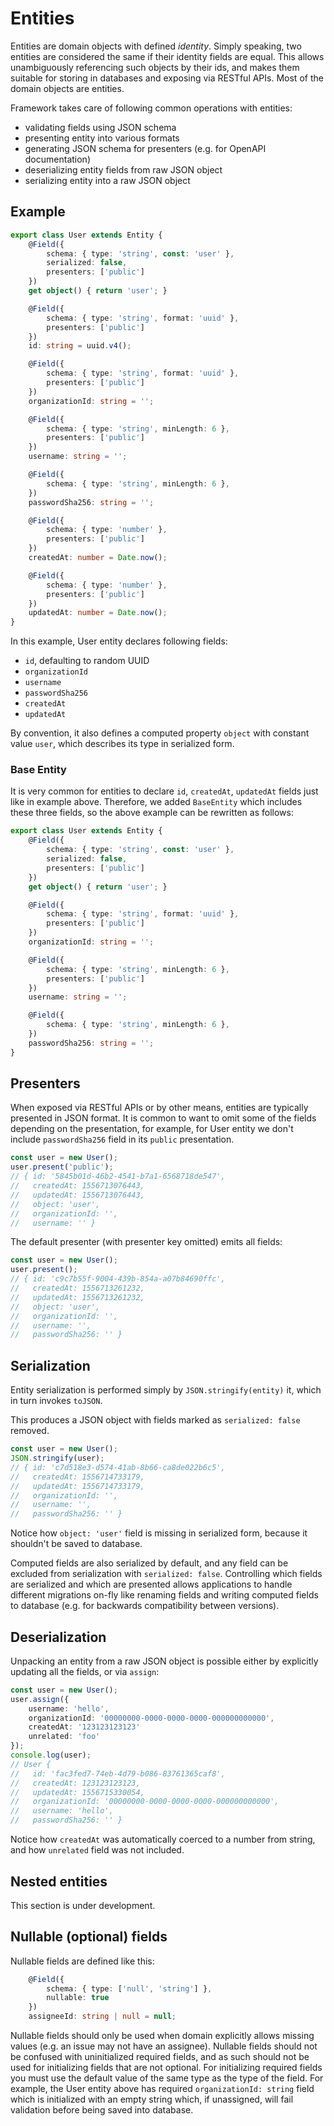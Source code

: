 # Entities

Entities are domain objects with defined _identity_. Simply speaking, two entities are considered the same if their identity fields are equal. This allows unambiguously referencing such objects by their ids, and makes them suitable for storing in databases and exposing via RESTful APIs. Most of the domain objects are entities.

Framework takes care of following common operations with entities:

- validating fields using JSON schema
- presenting entity into various formats
- generating JSON schema for presenters (e.g. for OpenAPI documentation)
- deserializing entity fields from raw JSON object
- serializing entity into a raw JSON object

## Example

```ts
export class User extends Entity {
    @Field({
        schema: { type: 'string', const: 'user' },
        serialized: false,
        presenters: ['public']
    })
    get object() { return 'user'; }

    @Field({
        schema: { type: 'string', format: 'uuid' },
        presenters: ['public']
    })
    id: string = uuid.v4();

    @Field({
        schema: { type: 'string', format: 'uuid' },
        presenters: ['public']
    })
    organizationId: string = '';

    @Field({
        schema: { type: 'string', minLength: 6 },
        presenters: ['public']
    })
    username: string = '';

    @Field({
        schema: { type: 'string', minLength: 6 },
    })
    passwordSha256: string = '';

    @Field({
        schema: { type: 'number' },
        presenters: ['public']
    })
    createdAt: number = Date.now();

    @Field({
        schema: { type: 'number' },
        presenters: ['public']
    })
    updatedAt: number = Date.now();
}
```

In this example, User entity declares following fields:

- `id`, defaulting to random UUID
- `organizationId`
- `username`
- `passwordSha256`
- `createdAt`
- `updatedAt`

By convention, it also defines a computed property `object` with constant value `user`, which describes its type in serialized form.

### Base Entity

It is very common for entities to declare `id`, `createdAt`, `updatedAt` fields just like in example above. Therefore, we added `BaseEntity` which includes these three fields, so the above example can be rewritten as follows:

```ts
export class User extends Entity {
    @Field({
        schema: { type: 'string', const: 'user' },
        serialized: false,
        presenters: ['public']
    })
    get object() { return 'user'; }

    @Field({
        schema: { type: 'string', format: 'uuid' },
        presenters: ['public']
    })
    organizationId: string = '';

    @Field({
        schema: { type: 'string', minLength: 6 },
        presenters: ['public']
    })
    username: string = '';

    @Field({
        schema: { type: 'string', minLength: 6 },
    })
    passwordSha256: string = '';
}
```

## Presenters

When exposed via RESTful APIs or by other means, entities are typically presented in JSON format. It is common to want to omit some of the fields depending on the presentation, for example, for User entity we don't include `passwordSha256` field in its `public` presentation.

```ts
const user = new User();
user.present('public');
// { id: '5845b01d-46b2-4541-b7a1-6568718de547',
//   createdAt: 1556713076443,
//   updatedAt: 1556713076443,
//   object: 'user',
//   organizationId: '',
//   username: '' }
```

The default presenter (with presenter key omitted) emits all fields:

```ts
const user = new User();
user.present();
// { id: 'c9c7b55f-9004-439b-854a-a07b84690ffc',
//   createdAt: 1556713261232,
//   updatedAt: 1556713261232,
//   object: 'user',
//   organizationId: '',
//   username: '',
//   passwordSha256: '' }
```

## Serialization

Entity serialization is performed simply by `JSON.stringify(entity)` it, which in turn invokes `toJSON`.

This produces a JSON object with fields marked as `serialized: false` removed.

```ts
const user = new User();
JSON.stringify(user);
// { id: 'c7d518e3-d574-41ab-8b66-ca8de022b6c5',
//   createdAt: 1556714733179,
//   updatedAt: 1556714733179,
//   organizationId: '',
//   username: '',
//   passwordSha256: '' }
```

Notice how `object: 'user'` field is missing in serialized form, because it shouldn't be saved to database.

Computed fields are also serialized by default, and any field can be excluded from serialization with `serialized: false`. Controlling which fields are serialized and which are presented allows applications to handle different migrations on-fly like renaming fields and writing computed fields to database (e.g. for backwards compatibility between versions).

## Deserialization

Unpacking an entity from a raw JSON object is possible either by explicitly updating all the fields, or via `assign`:

```ts
const user = new User();
user.assign({
    username: 'hello',
    organizationId: '00000000-0000-0000-0000-000000000000',
    createdAt: '123123123123'
    unrelated: 'foo'
});
console.log(user);
// User {
//   id: 'fac3fed7-74eb-4d79-b086-83761365caf8',
//   createdAt: 123123123123,
//   updatedAt: 1556715330054,
//   organizationId: '00000000-0000-0000-0000-000000000000',
//   username: 'hello',
//   passwordSha256: '' }
```

Notice how `createdAt` was automatically coerced to a number from string, and how `unrelated` field was not included.

## Nested entities

This section is under development.

## Nullable (optional) fields

Nullable fields are defined like this:

```ts
    @Field({
        schema: { type: ['null', 'string'] },
        nullable: true
    })
    assigneeId: string | null = null;
```

Nullable fields should only be used when domain explicitly allows missing values (e.g. an issue may not have an assignee). Nullable fields should not be confused with uninitialized required fields, and as such should not be used for initializing fields that are not optional. For initializing required fields you must use the default value of the same type as the type of the field. For example, the User entity above has required `organizationId: string` field which is initialized with an empty string which, if unassigned, will fail validation before being saved into database.



